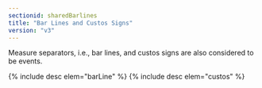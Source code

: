 ```yaml
---
sectionid: sharedBarlines
title: "Bar Lines and Custos Signs"
version: "v3"
---
```


Measure separators, i.e., bar lines, and custos signs are also considered to be events.

  
{% include desc elem="barLine" %} 
{% include desc elem="custos" %} 
 
